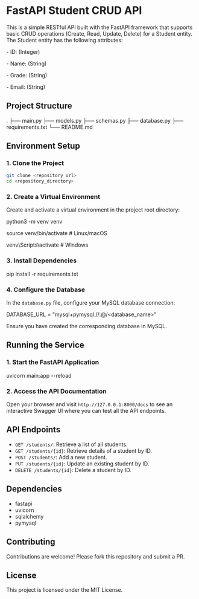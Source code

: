 # FastAPI Student CRUD API

This is a simple RESTful API built with the FastAPI framework that supports basic CRUD operations (Create, Read, Update, Delete) for a Student entity. The Student entity has the following attributes:

\- ID: (Integer)

\- Name: (String)

\- Grade: (String)

\- Email: (String)

## Project Structure

. ├── main.py
  ├── models.py 
  ├── schemas.py
  ├── database.py
  ├── requirements.txt
  └── README.md

## Environment Setup

### 1. Clone the Project

```sh
git clone <repository_url>
cd <repository_directory>
```

### 2. Create a Virtual Environment

Create and activate a virtual environment in the project root directory:

python3 -m venv venv

source venv/bin/activate # Linux/macOS

venv\Scripts\activate   # Windows

### 3. Install Dependencies

pip install -r requirements.txt
### 4. Configure the Database

In the `database.py` file, configure your MySQL database connection:

DATABASE_URL = "mysql+pymysql://<username>:<password>@<host>/<database_name>"

Ensure you have created the corresponding database in MySQL.

## Running the Service

### 1. Start the FastAPI Application

uvicorn main:app --reload

### 2. Access the API Documentation

Open your browser and visit `http://127.0.0.1:8000/docs` to see an interactive Swagger UI where you can test all the API endpoints.

## API Endpoints

- `GET /students/`: Retrieve a list of all students.
- `GET /students/{id}`: Retrieve details of a student by ID.
- `POST /students/`: Add a new student.
- `PUT /students/{id}`: Update an existing student by ID.
- `DELETE /students/{id}`: Delete a student by ID.

## Dependencies

- fastapi
- uvicorn
- sqlalchemy
- pymysql

## Contributing

Contributions are welcome! Please fork this repository and submit a PR.

## License

This project is licensed under the MIT License.